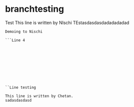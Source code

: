 # branchtesting
Test
This line is written by NIschi
TEstasdasdasdadadadadad
```Line 3
Demoing to Nischi

```Line 4










``Line testing

This line is written by Chetan.
sadasdasdasd